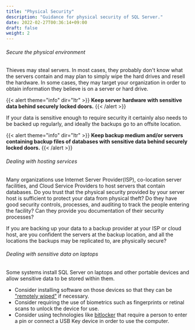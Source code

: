 ```yaml
---
title: "Physical Security"
description: "Guidance for physical security of SQL Server."
date: 2022-02-27T00:36:14+09:00
draft: false
weight: 2
---
```


###### Secure the physical environment

Thieves may steal servers.  In most cases, they probably don't know what the servers contain and may plan to simply wipe the hard drives and resell the hardware.  In some cases, they may target your organization in order to obtain information they believe is on a server or hard drive.

{{< alert theme="info" dir="ltr" >}} **Keep server hardware with sensitive data behind securely locked doors.**
{{< /alert >}}

If your data is sensitive enough to require security it certainly also needs to be backed up regularly, and ideally the backups go to an offsite location.  

{{< alert theme="info" dir="ltr" >}} **Keep backup medium and/or servers containing backup files of databases with sensitive data behind securely locked doors.**
{{< /alert >}}

###### Dealing with hosting services

Many organizations use Internet Server Provider(ISP), co-location server facilities, and Cloud Service Providers to host servers that contain databases.  Do you trust that the physical security provided by your server host is sufficient to protect your data from physical theft?  Do they have good security controls, processes, and auditing to track the people entering the facility?  Can they provide you documentation of their security processes?

If you are backing up your data to a backup provider at your ISP or cloud host, are you confident the servers at the backup location, and all the locations the backups may be replicated to, are physically secure?

###### Dealing with sensitive data on laptops

Some systems install SQL Server on laptops and other portable devices and allow sensitive data to be stored within them.

* Consider installing software on those devices so that they can be ["remotely wiped"](https://www.bing.com/search?q=remotely+wipe+laptop) if necessary.
* Consider requiring the use of biometrics such as fingerprints or retinal scans to unlock the device for use.
* Consider using technologies like [bitlocker](https://docs.microsoft.com/en-us/windows/security/information-protection/bitlocker/bitlocker-overview) that require a person to enter a pin or connect a USB Key device in order to use the computer.
